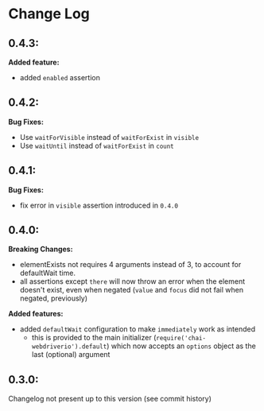# Change Log

## 0.4.3:
**Added feature:**
- added `enabled` assertion

## 0.4.2:

**Bug Fixes:**
- Use `waitForVisible` instead of `waitForExist` in `visible`
- Use `waitUntil` instead of `waitForExist` in `count`

## 0.4.1:

**Bug Fixes:**
- fix error in `visible` assertion introduced in `0.4.0`

## 0.4.0:

**Breaking Changes:**
- elementExists not requires 4 arguments instead of 3, to account for defaultWait time.
- all assertions except `there` will now throw an error when the element doesn't exist, even when negated (`value` and `focus` did not fail when negated, previously)

**Added features:**
- added `defaultWait` configuration to make `immediately` work as intended
  - this is provided to the main initializer (`require('chai-webdriverio').default`) which now accepts an `options` object as the last (optional) argument

## 0.3.0:

Changelog not present up to this version (see commit history)
